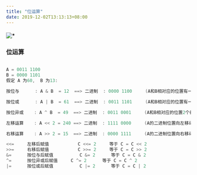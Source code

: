 ```yaml
---
title: "位运算"
date: 2019-12-02T13:13:13+08:00
---
```


#### ![*](https://img.shields.io/static/v1?label=smoke&message=<位运算>&color=green&style=for-the-badge&logo=appveyor)

### 位运算

```go

A = 0011 1100
B = 0000 1101
假定 A 为60,  B 为13:

按位与      : A & B  = 12  ==> 二进制  : 0000 1100     (A和B相对应的位置有一个为0, 该位置即为 0, 其他维持为1) 

按位或      : A | B  = 61  ==> 二进制  : 0011 1101     (A和B相对应的位置有一个为1, 该位置即为 1, 其他维持为0)

按位异或    : A ^ B  = 49  ==> 二进制  : 0011 0001     (A和B相对应的位置2个都为1, 该位置即为0, 其他维持0或1) 

左移运算    : A << 2 = 240 ==> 二进制  : 1111 0000     (A的二进制位置向左移动2位, 右侧如果是1丢弃)

右移运算    : A >> 2 = 15  ==> 二进制  : 0000 1111     (A的二进制位置向右移动2位, 左侧补0, 右侧0省略)

<<=	    左移后赋值	        C <<= 2     等于 C = C << 2
>>=	    右移后赋值	        C >>= 2     等于 C = C >> 2
&=	    按位与后赋值	        C &= 2      等于 C = C & 2
^=	    按位异或后赋值	    C ^= 2      等于 C = C ^ 2
|=	    按位或后赋值	        C |= 2      等于 C = C | 2

```
